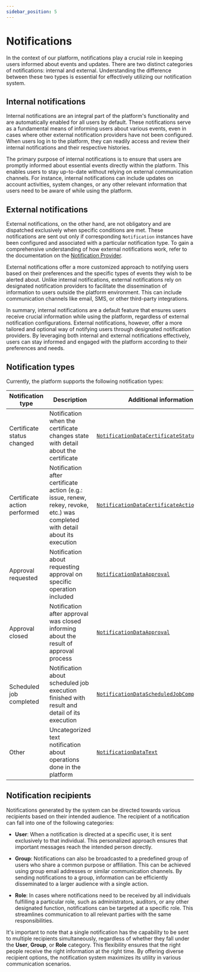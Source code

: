 ```yaml
---
sidebar_position: 5
---
```


# Notifications

In the context of our platform, notifications play a crucial role in keeping users informed about events and updates. There are two distinct categories of notifications: internal and external. Understanding the difference between these two types is essential for effectively utilizing our notification system.

## Internal notifications

Internal notifications are an integral part of the platform's functionality and are automatically enabled for all users by default. These notifications serve as a fundamental means of informing users about various events, even in cases where other external notification providers have not been configured. When users log in to the platform, they can readily access and review their internal notifications and their respective histories.

The primary purpose of internal notifications is to ensure that users are promptly informed about essential events directly within the platform. This enables users to stay up-to-date without relying on external communication channels. For instance, internal notifications can include updates on account activities, system changes, or any other relevant information that users need to be aware of while using the platform.

## External notifications

External notifications, on the other hand, are not obligatory and are dispatched exclusively when specific conditions are met. These notifications are sent out only if corresponding `Notification` instances have been configured and associated with a particular notification type. To gain a comprehensive understanding of how external notifications work, refer to the documentation on the [Notification Provider](../../connectors/notification-provider.mdx).

External notifications offer a more customized approach to notifying users based on their preferences and the specific types of events they wish to be alerted about. Unlike internal notifications, external notifications rely on designated notification providers to facilitate the dissemination of information to users outside the platform environment. This can include communication channels like email, SMS, or other third-party integrations.

In summary, internal notifications are a default feature that ensures users receive crucial information while using the platform, regardless of external notification configurations. External notifications, however, offer a more tailored and optional way of notifying users through designated notification providers. By leveraging both internal and external notifications effectively, users can stay informed and engaged with the platform according to their preferences and needs.

## Notification types

Currently, the platform supports the following notification types:

| Notification type            | Description                                                                                                                   | Additional information                                                                                                                                                                                                             |
|------------------------------|-------------------------------------------------------------------------------------------------------------------------------|------------------------------------------------------------------------------------------------------------------------------------------------------------------------------------------------------------------------------------|
| Certificate status changed   | Notification when the certificate changes state with detail about the certificate                                             | [`NotificationDataCertificateStatusChanged`](https://github.com/CZERTAINLY/CZERTAINLY-Interfaces/blob/master/src/main/java/com/czertainly/api/model/connector/notification/data/NotificationDataCertificateStatusChanged.java)     |
| Certificate action performed | Notification after certificate action (e.g.: issue, renew, rekey, revoke, etc.) was completed with detail about its execution | [`NotificationDataCertificateActionPerformed`](https://github.com/CZERTAINLY/CZERTAINLY-Interfaces/blob/master/src/main/java/com/czertainly/api/model/connector/notification/data/NotificationDataCertificateActionPerformed.java) |
| Approval requested           | Notification about requesting approval on specific operation included                                                         | [`NotificationDataApproval`](https://github.com/CZERTAINLY/CZERTAINLY-Interfaces/blob/master/src/main/java/com/czertainly/api/model/connector/notification/data/NotificationDataApproval.java)                                     |
| Approval closed              | Notification after approval was closed informing about the result of approval process                                         | [`NotificationDataApproval`](https://github.com/CZERTAINLY/CZERTAINLY-Interfaces/blob/master/src/main/java/com/czertainly/api/model/connector/notification/data/NotificationDataApproval.java)                                     |
| Scheduled job completed      | Notification about scheduled job execution finished with result and detail of its execution                                   | [`NotificationDataScheduledJobCompleted`](https://github.com/CZERTAINLY/CZERTAINLY-Interfaces/blob/master/src/main/java/com/czertainly/api/model/connector/notification/data/NotificationDataScheduledJobCompleted.java)           |
| Other                        | Uncategorized text notification about operations done in the platform                                                         | [`NotificationDataText`](https://github.com/CZERTAINLY/CZERTAINLY-Interfaces/blob/master/src/main/java/com/czertainly/api/model/connector/notification/data/NotificationDataText.java)                                             |

## Notification recipients

Notifications generated by the system can be directed towards various recipients based on their intended audience. The recipient of a notification can fall into one of the following categories:

- **User**: When a notification is directed at a specific user, it is sent exclusively to that individual. This personalized approach ensures that important messages reach the intended person directly.

- **Group**: Notifications can also be broadcasted to a predefined group of users who share a common purpose or affiliation. This can be achieved using group email addresses or similar communication channels. By sending notifications to a group, information can be efficiently disseminated to a larger audience with a single action.

- **Role**: In cases where notifications need to be received by all individuals fulfilling a particular role, such as administrators, auditors, or any other designated function, notifications can be targeted at a specific role. This streamlines communication to all relevant parties with the same responsibilities.

It's important to note that a single notification has the capability to be sent to multiple recipients simultaneously, regardless of whether they fall under the **User**, **Group**, or **Role** category. This flexibility ensures that the right people receive the right information at the right time. By offering diverse recipient options, the notification system maximizes its utility in various communication scenarios.
